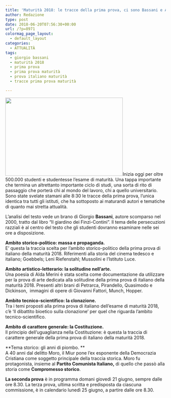 ```yaml
---
title: 'Maturità 2018: le tracce della prima prova, ci sono Bassani e Alda Merini'
author: Redazione
type: post
date: 2018-06-20T07:56:30+00:00
url: /?p=8971
colormag_page_layout:
  - default_layout
categories:
  - ATTUALITÀ
tags:
  - giorgio bassani
  - maturità 2018
  - prima prova
  - prima prova maturità
  - prova italiano maturità
  - tracce prima prova maturità

---
```

<img decoding="async" loading="lazy" class=" wp-image-8973 alignleft" src="https://progressonline.it/wp-content/uploads/2018/06/m_8d8961eeed-300x199.jpg" alt="" width="369" height="245" />Inizia oggi per oltre 500.000 studenti e studentesse l&#8217;esame di maturità. Una tappa importante che termina un altrettanto importante ciclo di studi, una sorta di rito di passaggio che porterà chi al mondo del lavoro, chi a quello universitario.  
Sono state svelate stamani alle 8:30 le tracce della prima prova, l&#8217;unica identica tra tutti gli istituti, che ha sottoposto ai maturandi autori e tematiche di quanto mai stretta attualità.

L&#8217;analisi del testo vede un brano di Giorgio **Bassani**, autore scomparso nel 2000, tratto dal libro &#8220;Il giardino dei Finzi-Contini&#8221;. Il tema delle persecuzioni razziali è al centro del testo che gli studenti dovranno esaminare nelle sei ore a disposizione.

**Ambito storico-politico: massa e propaganda.**  
E’ questa la traccia scelta per l’ambito storico-politico della prima prova di italiano della maturità 2018. Riferimenti alla storia del cinema tedesco e italiano; Goebbels; Leni Riefenstahl; Mussolini e l&#8217;Istituto Luce.

**Ambito artistico-letterario: la solitudine nell&#8217;arte.**  
Una poesia di Alda Merini è stata scelta come documentazione da utilizzare per la prova di arte dedicata alla solitudine della prima prova di italiano della maturità 2018. Presenti altri brani di Petrarca, Pirandello, Quasimodo e Dickinson,  immagini di opere di Giovanni Fattori, Munch, Hopper.

**Ambito tecnico-scientifico: la clonazione.**  
Tra i temi proposti alla prima prova di italiano dell’esame di maturità 2018, c’è ‘Il dibattito bioetico sulla clonazione’ per quel che riguarda l’ambito tecnico-scientifico.

**Ambito di carattere generale: la Costituzione.**  
Il principio dell’uguaglianza nella Costituzione: è questa la traccia di carattere generale della prima prova di italiano della maturità 2018.

**Tema storico: gli anni di piombo. **  
A 40 anni dal delitto Moro, il Miur pone l&#8217;ex esponente della Democrazia Cristiana come soggetto principale della traccia storica. Moro fu protagonista, insieme al **Partito Comunista Italiano,** di quello che passò alla storia come **Compromesso storico**.

**La seconda prova** è in programma domani giovedì 21 giugno, sempre dalle ore 8.30. La terza prova, ultima scritta e predisposta da ciascuna commissione, è in calendario lunedì 25 giugno, a partire dalle ore 8.30.